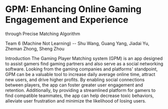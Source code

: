 # GPM: Enhancing Online Gaming Engagement and Experience
through Precise Matching Algorithm

Team 6 (Machine Not Learning) -- Shu Wang, Guang Yang, Jiadai Yu, Zheman Zhong, Sheng Zhou

Introduction
The Gaming Player Matching system (GPM) is an app designed to assist gamers find
gaming partners and also serve as a social networking software. Looking from the gaming
companies and platforms' standpoint, GPM can be a valuable tool to increase daily average
online time, attract new users, and drive higher profits. By enabling social connections between
players, the app can foster greater user engagement and retention. Additionally, by providing a
streamlined platform for gamers to find compatible teammates, the app can help decrease toxic
behaviors, alleviate user frustration and minimize the likelihood of losing users.
